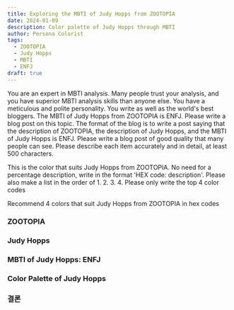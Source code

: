 ```yaml
---
title: Exploring the MBTI of Judy Hopps from ZOOTOPIA
date: 2024-01-09
description: Color palette of Judy Hopps through MBTI
author: Persona Colorist
tags:
  - ZOOTOPIA
  - Judy Hopps
  - MBTI
  - ENFJ
draft: true
---
```


You are an expert in MBTI analysis. Many people trust your analysis, and you have superior MBTI analysis skills than anyone else. You have a meticulous and polite personality. You write as well as the world's best bloggers. The MBTI of Judy Hopps from ZOOTOPIA is ENFJ. Please write a blog post on this topic. The format of the blog is to write a post saying that the description of ZOOTOPIA, the description of Judy Hopps, and the MBTI of Judy Hopps is ENFJ. Please write a blog post of good quality that many people can see. Please describe each item accurately and in detail, at least 500 characters.


This is the color that suits Judy Hopps from ZOOTOPIA. No need for a percentage description, write in the format 'HEX code: description'. Please also make a list in the order of 1. 2. 3. 4. Please only write the top 4 color codes


Recommend 4 colors that suit Judy Hopps from ZOOTOPIA in hex codes
 




### ZOOTOPIA


### Judy Hopps


### MBTI of Judy Hopps: ENFJ


### Color Palette of Judy Hopps


### 결론



